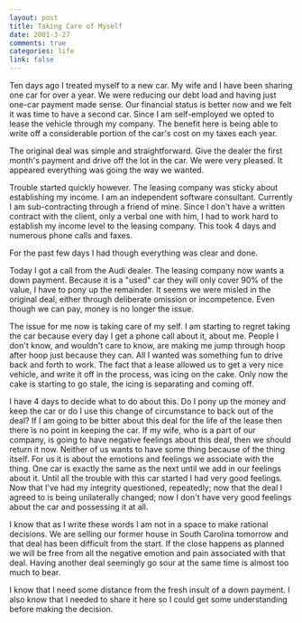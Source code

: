 ```yaml
--- 
layout: post
title: Taking Care of Myself
date: 2001-3-27
comments: true
categories: life
link: false
---
```

Ten days ago I treated myself to a new car. My wife and I have been sharing one car for over a year. We were          reducing our debt load and having just one-car payment made sense. Our financial status is better now and          we felt it was time to have a second car. Since I am self-employed we opted to lease the vehicle through          my company. The benefit here is being able to write off a considerable portion of the car's cost on my taxes          each year.

The original deal was simple and straightforward. Give the dealer the first month's payment and drive off          the lot in the car. We were very pleased. It appeared everything was going the way we wanted.

Trouble started quickly however. The leasing company was sticky about establishing my income. I am an          independent software consultant. Currently I am sub-contracting through a friend of mine. Since I don't          have a written contract with the client, only a verbal one with him, I had to work hard to establish my          income level to the leasing company. This took 4 days and numerous phone calls and faxes.

For the past few days I had though everything was clear and done.

Today I got a call from the Audi dealer. The leasing company now wants a down payment. Because it is a          "used" car they will only cover 90% of the value, I have to pony up the remainder. It seems we were          misled in the original deal, either through deliberate omission or incompetence. Even though we can pay, money          is no longer the issue.

The issue for me now is taking care of my self. I am starting to regret taking the car because every          day I get a phone call about it, about me. People I don't know, and wouldn't care to know, are making me          jump through hoop after hoop just because they can. All I wanted was something fun to drive back and          forth to work. The fact that a lease allowed us to get a very nice vehicle, and write it off in the process,          was icing on the cake. Only now the cake is starting to go stale, the icing is separating and coming off.

I have 4 days to decide what to do about this. Do I pony up the money and keep the car or do I use this          change of circumstance to back out of the deal? If I am going to be bitter about this deal for the life          of the lease then there is no point in keeping the car. If my wife, who is a part of our company, is going to          have negative feelings about this deal, then we should return it now. Neither of us wants to have some          thing because of the thing itself. For us it is about the emotions and feelings we associate with the thing. One          car is exactly the same as the next until we add in our feelings about it. Until all the trouble with          this car started I had very good feelings. Now that I've had my integrity questioned, repeatedly; now that          the deal I agreed to is being unilaterally changed; now I don't have very good feelings about the car          and possessing it at all.

I know that as I write these words I am not in a space to make rational decisions. We are selling          our former house in South Carolina tomorrow and that deal has been difficult from the start. If the close          happens as planned we will be free from all the negative emotion and pain associated with that deal. Having          another deal seemingly go sour at the same time is almost too much to bear.

I know that I need some distance from the fresh insult of a down payment. I also know that I needed to          share it here so I could get some understanding before making the decision.
